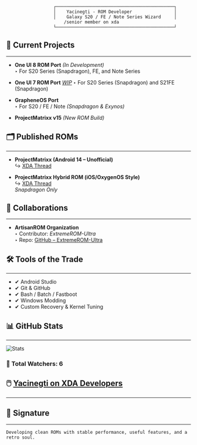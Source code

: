                       ┌─────────────────────────────────────────────┐                                     
                      │    Yacinegti - ROM Developer                │                                  
                      │    Galaxy S20 / FE / Note Series Wizard     │                                                    
                          /senior member on xda 
                      └─────────────────────────────────────────────┘                        


## 📂 Current Projects
---
- **One UI 8 ROM Port** *(In Development)*  
  ‣ For S20 Series (Snapdragon), FE, and Note Series

- **One UI 7 ROM Port** *[WIP](https://github.com/Yacinegti-DZ/ExtremeROM-Kebab)*
  ‣ For S20 Series (Snapdragon) and S21FE (Snapdragon)

- **GrapheneOS Port**  
  ‣ For S20 / FE / Note *(Snapdragon & Exynos)*

- **ProjectMatrixx v15** *(New ROM Build)*


## 🗂️ Published ROMs
---
- **ProjectMatrixx (Android 14 – Unofficial)**  
  ↪ [XDA Thread](https://xdaforums.com/t/4722929/page-7#post-90060763)

- **ProjectMatrixx Hybrid ROM (iOS/OxygenOS Style)**  
  ↪ [XDA Thread](https://xdaforums.com/t/4722706/)  
  *Snapdragon Only*


## 🧠 Collaborations
---
- **ArtisanROM Organization**  
  ‣ Contributor: *ExtremeROM-Ultra*  
  ‣ Repo: [GitHub – ExtremeROM-Ultra](https://github.com/ArtisanROM/ExtremeROM-UltraLegacy)


## 🛠️ Tools of the Trade
---
- ✔ Android Studio  
- ✔ Git & GitHub  
- ✔ Bash / Batch / Fastboot  
- ✔ Windows Modding  
- ✔ Custom Recovery & Kernel Tuning


## 📊 GitHub Stats
---
![Stats](https://github-readme-stats.vercel.app/api?username=Yacinegti-DZ&show_icons=true&theme=gruvbox)

### 👀 Total Watchers: 6

## 🖱️ [Yacinegti on XDA Developers](https://xdaforums.com/m/yacinegti.12913557)

---

## 🧬 Signature
---
`Developing clean ROMs with stable performance, useful features, and a retro soul.`
